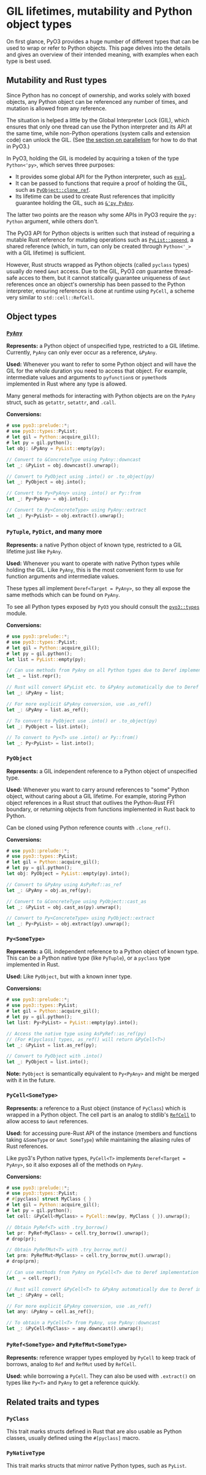 # GIL lifetimes, mutability and Python object types

On first glance, PyO3 provides a huge number of different types that can be used
to wrap or refer to Python objects.  This page delves into the details and gives
an overview of their intended meaning, with examples when each type is best
used.


## Mutability and Rust types

Since Python has no concept of ownership, and works solely with boxed objects,
any Python object can be referenced any number of times, and mutation is allowed
from any reference.

The situation is helped a little by the Global Interpreter Lock (GIL), which
ensures that only one thread can use the Python interpreter and its API at the
same time, while non-Python operations (system calls and extension code) can
unlock the GIL.  (See [the section on parallelism](parallelism.md) for how to do
that in PyO3.)

In PyO3, holding the GIL is modeled by acquiring a token of the type
`Python<'py>`, which serves three purposes:

* It provides some global API for the Python interpreter, such as
  [`eval`][eval].
* It can be passed to functions that require a proof of holding the GIL,
  such as [`PyObject::clone_ref`][clone_ref].
* Its lifetime can be used to create Rust references that implicitly guarantee
  holding the GIL, such as [`&'py PyAny`][PyAny].

The latter two points are the reason why some APIs in PyO3 require the `py:
Python` argument, while others don't.

The PyO3 API for Python objects is written such that instead of requiring a
mutable Rust reference for mutating operations such as
[`PyList::append`][PyList_append], a shared reference (which, in turn, can only
be created through `Python<'_>` with a GIL lifetime) is sufficient.

However, Rust structs wrapped as Python objects (called `pyclass` types) usually
*do* need `&mut` access.  Due to the GIL, PyO3 *can* guarantee thread-safe acces
to them, but it cannot statically guarantee uniqueness of `&mut` references once
an object's ownership has been passed to the Python interpreter, ensuring
references is done at runtime using `PyCell`, a scheme very similar to
`std::cell::RefCell`.


## Object types

### [`PyAny`][PyAny]

**Represents:** a Python object of unspecified type, restricted to a GIL
lifetime.  Currently, `PyAny` can only ever occur as a reference, `&PyAny`.

**Used:** Whenever you want to refer to some Python object and will have the
GIL for the whole duration you need to access that object. For example,
intermediate values and arguments to `pyfunction`s or `pymethod`s implemented
in Rust where any type is allowed.

Many general methods for interacting with Python objects are on the `PyAny` struct,
such as `getattr`, `setattr`, and `.call`.

**Conversions:**

```rust
# use pyo3::prelude::*;
# use pyo3::types::PyList;
# let gil = Python::acquire_gil();
# let py = gil.python();
let obj: &PyAny = PyList::empty(py);

// Convert to &ConcreteType using PyAny::downcast
let _: &PyList = obj.downcast().unwrap();

// Convert to PyObject using .into() or .to_object(py)
let _: PyObject = obj.into();

// Convert to Py<PyAny> using .into() or Py::from
let _: Py<PyAny> = obj.into();

// Convert to Py<ConcreteType> using PyAny::extract
let _: Py<PyList> = obj.extract().unwrap();
```


### `PyTuple`, `PyDict`, and many more

**Represents:** a native Python object of known type, restricted to a GIL
lifetime just like `PyAny`.

**Used:** Whenever you want to operate with native Python types while holding
the GIL.  Like `PyAny`, this is the most convenient form to use for function
arguments and intermediate values.

These types all implement `Deref<Target = PyAny>`, so they all expose the same
methods which can be found on `PyAny`.

To see all Python types exposed by `PyO3` you should consult the
[`pyo3::types`][pyo3::types] module.

**Conversions:**

```rust
# use pyo3::prelude::*;
# use pyo3::types::PyList;
# let gil = Python::acquire_gil();
# let py = gil.python();
let list = PyList::empty(py);

// Can use methods from PyAny on all Python types due to Deref implementation
let _ = list.repr();

// Rust will convert &PyList etc. to &PyAny automatically due to Deref implementation
let _: &PyAny = list;

// For more explicit &PyAny conversion, use .as_ref()
let _: &PyAny = list.as_ref();

// To convert to PyObject use .into() or .to_object(py)
let _: PyObject = list.into();

// To convert to Py<T> use .into() or Py::from()
let _: Py<PyList> = list.into();
```

### `PyObject`

**Represents:** a GIL independent reference to a Python object of unspecified
type.

**Used:** Whenever you want to carry around references to "some" Python object,
without caring about a GIL lifetime.  For example, storing Python object
references in a Rust struct that outlives the Python-Rust FFI boundary,
or returning objects from functions implemented in Rust back to Python.

Can be cloned using Python reference counts with `.clone_ref()`.

**Conversions:**

```rust
# use pyo3::prelude::*;
# use pyo3::types::PyList;
# let gil = Python::acquire_gil();
# let py = gil.python();
let obj: PyObject = PyList::empty(py).into();

// Convert to &PyAny using AsPyRef::as_ref
let _: &PyAny = obj.as_ref(py);

// Convert to &ConcreteType using PyObject::cast_as
let _: &PyList = obj.cast_as(py).unwrap();

// Convert to Py<ConcreteType> using PyObject::extract
let _: Py<PyList> = obj.extract(py).unwrap();
```

### `Py<SomeType>`

**Represents:** a GIL independent reference to a Python object of known type.
This can be a Python native type (like `PyTuple`), or a `pyclass` type
implemented in Rust.

**Used:** Like `PyObject`, but with a known inner type.

**Conversions:**

```rust
# use pyo3::prelude::*;
# use pyo3::types::PyList;
# let gil = Python::acquire_gil();
# let py = gil.python();
let list: Py<PyList> = PyList::empty(py).into();

// Access the native type using AsPyRef::as_ref(py)
// (For #[pyclass] types, as_ref() will return &PyCell<T>)
let _: &PyList = list.as_ref(py);

// Convert to PyObject with .into()
let _: PyObject = list.into();
```

**Note:** `PyObject` is semantically equivalent to `Py<PyAny>` and might be
merged with it in the future.


### `PyCell<SomeType>`

**Represents:** a reference to a Rust object (instance of `PyClass`) which is
wrapped in a Python object.  The cell part is an analog to stdlib's
[`RefCell`][RefCell] to allow access to `&mut` references.

**Used:** for accessing pure-Rust API of the instance (members and functions
taking `&SomeType` or `&mut SomeType`) while maintaining the aliasing rules of
Rust references.

Like pyo3's Python native types, `PyCell<T>` implements `Deref<Target = PyAny>`,
so it also exposes all of the methods on `PyAny`.

**Conversions:**

```rust
# use pyo3::prelude::*;
# use pyo3::types::PyList;
# #[pyclass] struct MyClass { }
# let gil = Python::acquire_gil();
# let py = gil.python();
let cell: &PyCell<MyClass> = PyCell::new(py, MyClass { }).unwrap();

// Obtain PyRef<T> with .try_borrow()
let pr: PyRef<MyClass> = cell.try_borrow().unwrap();
# drop(pr);

// Obtain PyRefMut<T> with .try_borrow_mut()
let prm: PyRefMut<MyClass> = cell.try_borrow_mut().unwrap();
# drop(prm);

// Can use methods from PyAny on PyCell<T> due to Deref implementation
let _ = cell.repr();

// Rust will convert &PyCell<T> to &PyAny automatically due to Deref implementation
let _: &PyAny = cell;

// For more explicit &PyAny conversion, use .as_ref()
let any: &PyAny = cell.as_ref();

// To obtain a PyCell<T> from PyAny, use PyAny::downcast
let _: &PyCell<MyClass> = any.downcast().unwrap();
```

### `PyRef<SomeType>` and `PyRefMut<SomeType>`

**Represents:** reference wrapper types employed by `PyCell` to keep track of
borrows, analog to `Ref` and `RefMut` used by `RefCell`.

**Used:** while borrowing a `PyCell`.  They can also be used with `.extract()`
on types like `Py<T>` and `PyAny` to get a reference quickly.


## Related traits and types

### `PyClass`

This trait marks structs defined in Rust that are also usable as Python classes,
usually defined using the `#[pyclass]` macro.

### `PyNativeType`

This trait marks structs that mirror native Python types, such as `PyList`.


[eval]: https://docs.rs/pyo3/latest/pyo3/struct.Python.html#method.eval
[clone_ref]: https://docs.rs/pyo3/latest/pyo3/struct.PyObject.html#method.clone_ref
[pyo3::types]: https://docs.rs/pyo3/latest/pyo3/types/index.html
[PyAny]: https://docs.rs/pyo3/latest/pyo3/types/struct.PyAny.html
[PyList_append]: https://docs.rs/pyo3/latest/pyo3/types/struct.PyList.html#method.append
[RefCell]: https://doc.rust-lang.org/std/cell/struct.RefCell.html
